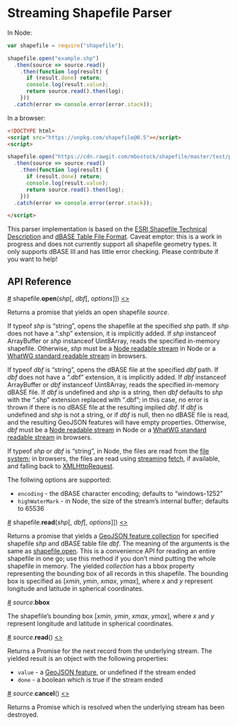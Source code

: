 # Streaming Shapefile Parser

In Node:

```js
var shapefile = require("shapefile");

shapefile.open("example.shp")
  .then(source => source.read()
    .then(function log(result) {
      if (result.done) return;
      console.log(result.value);
      return source.read().then(log);
    }))
  .catch(error => console.error(error.stack));
```

In a browser:

```html
<!DOCTYPE html>
<script src="https://unpkg.com/shapefile@0.5"></script>
<script>

shapefile.open("https://cdn.rawgit.com/mbostock/shapefile/master/test/points.shp")
  .then(source => source.read()
    .then(function log(result) {
      if (result.done) return;
      console.log(result.value);
      return source.read().then(log);
    }))
  .catch(error => console.error(error.stack));

</script>
```

This parser implementation is based on the [ESRI Shapefile Technical Description](http://www.esri.com/library/whitepapers/pdfs/shapefile.pdf) and [dBASE Table File Format](http://www.digitalpreservation.gov/formats/fdd/fdd000325.shtml). Caveat emptor: this is a work in progress and does not currently support all shapefile geometry types. It only supports dBASE III and has little error checking. Please contribute if you want to help!

## API Reference

<a name="open" href="#open">#</a> shapefile.<b>open</b>(<i>shp</i>[, <i>dbf</i>[, <i>options</i>]]) [<>](https://github.com/mbostock/shapefile/blob/master/index.js#L6 "Source")

Returns a promise that yields an open shapefile *source*.

If typeof *shp* is “string”, opens the shapefile at the specified *shp* path. If *shp* does not have a “.shp” extension, it is implicitly added. If *shp* instanceof ArrayBuffer or *shp* instanceof Uint8Array, reads the specified in-memory shapefile. Otherwise, *shp* must be a [Node readable stream](https://nodejs.org/api/stream.html#stream_readable_streams) in Node or a [WhatWG standard readable stream](https://streams.spec.whatwg.org/#rs) in browsers.

If typeof *dbf* is “string”, opens the dBASE file at the specified *dbf* path. If *dbf* does not have a “.dbf” extension, it is implicitly added. If *dbf* instanceof ArrayBuffer or *dbf* instanceof Uint8Array, reads the specified in-memory dBASE file. If *dbf* is undefined and *shp* is a string, then *dbf* defaults to *shp* with the “.shp” extension replaced with “.dbf”; in this case, no error is thrown if there is no dBASE file at the resulting implied *dbf*. If *dbf* is undefined and *shp* is not a string, or if *dbf* is null, then no dBASE file is read, and the resulting GeoJSON features will have empty properties. Otherwise, *dbf* must be a [Node readable stream](https://nodejs.org/api/stream.html#stream_readable_streams) in Node or a [WhatWG standard readable stream](https://streams.spec.whatwg.org/#rs) in browsers.

If typeof *shp* or *dbf* is “string”, in Node, the files are read from the [file system](https://nodejs.org/api/fs.html); in browsers, the files are read using [streaming](https://www.chromestatus.com/feature/5804334163951616) [fetch](https://fetch.spec.whatwg.org/), if available, and falling back to [XMLHttpRequest](https://xhr.spec.whatwg.org/).

The follwing options are supported:

* `encoding` - the dBASE character encoding; defaults to “windows-1252”
* `highWaterMark` - in Node, the size of the stream’s internal buffer; defaults to 65536

<a name="read" href="#read">#</a> shapefile.<b>read</b>(<i>shp</i>[, <i>dbf</i>[, <i>options</i>]]) [<>](https://github.com/mbostock/shapefile/blob/master/index.js#L31 "Source")

Returns a promise that yields a [GeoJSON feature collection](http://geojson.org/geojson-spec.html#feature-collection-objects) for specified shapefile *shp* and dBASE table file *dbf*. The meaning of the arguments is the same as [shapefile.open](#open). This is a convenience API for reading an entire shapefile in one go; use this method if you don’t mind putting the whole shapefile in memory. The yielded *collection* has a bbox property representing the bounding box of all records in this shapefile. The bounding box is specified as [*xmin*, *ymin*, *xmax*, *ymax*], where *x* and *y* represent longitude and latitude in spherical coordinates.

<a name="source_bbox" href="#source_bbox">#</a> <i>source</i>.<b>bbox</b>

The shapefile’s bounding box [*xmin*, *ymin*, *xmax*, *ymax*], where *x* and *y* represent longitude and latitude in spherical coordinates.

<a name="source_read" href="#source_read">#</a> <i>source</i>.<b>read</b>() [<>](https://github.com/mbostock/shapefile/blob/master/shapefile/read.js "Source")

Returns a Promise for the next record from the underlying stream. The yielded result is an object with the following properties:

* `value` - a [GeoJSON feature](http://geojson.org/geojson-spec.html#feature-objects), or undefined if the stream ended
* `done` - a boolean which is true if the stream ended

<a name="source_cancel" href="#source_cancel">#</a> <i>source</i>.<b>cancel</b>() [<>](https://github.com/mbostock/shapefile/blob/master/shapefile/cancel.js "Source")

Returns a Promise which is resolved when the underlying stream has been destroyed.
